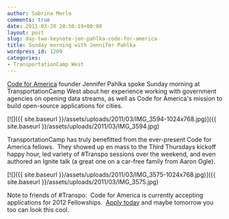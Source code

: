 ```yaml
---
author: Sabrina Merlo
comments: true
date: 2011-03-20 20:56:19+00:00
layout: post
slug: day-two-keynote-jen-pahlka-code-for-america
title: Sunday morning with Jennifer Pahlka
wordpress_id: 1209
categories:
- TransportationCamp West
---
```


[Code for America](http://codeforamerica.org) founder Jennifer Pahlka spoke Sunday morning at TransportationCamp West about her experience working with government agencies on opening data streams, as well as Code for America's mission to build open-source applications for cities.

[![]({{ site.baseurl }}/assets/uploads/2011/03/IMG_3594-1024x768.jpg)]({{ site.baseurl }}/assets/uploads/2011/03/IMG_3594.jpg)

TransportationCamp has truly benefitted from the ever-present Code for America fellows.  They showed up en mass to the Third Thursdays kickoff happy hour, led variety of #Transpo sessions over the weekend, and even authored an Ignite talk (a great one on a car-free family from Aaron Ogle).

[![]({{ site.baseurl }}/assets/uploads/2011/03/IMG_3575-1024x768.jpg)]({{ site.baseurl }}/assets/uploads/2011/03/IMG_3575.jpg)

Note to friends of #Transpo:  Code for America is currently accepting applications for 2012 Fellowships.  [Apply today](http://codeforamerica.org/fellows/) and maybe tomorrow you too can look this cool.
